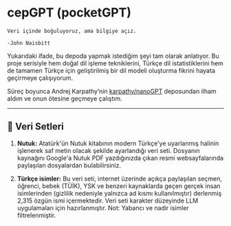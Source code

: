 # cepGPT (pocketGPT)
```
Veri içinde boğuluyoruz, ama bilgiye açız.

-John Naisbitt
```
Yukarıdaki ifade, bu depoda yapmak istediğim şeyi tam olarak anlatıyor. Bu proje serisiyle hem doğal dil işleme tekniklerini, Türkçe dil istatistiklerini hem de tamamen Türkçe için geliştirilmiş bir dil modeli oluşturma fikrini hayata geçirmeye çalışıyorum.  

Süreç boyunca Andrej Karpathy’nin [karpathy/nanoGPT](https://github.com/karpathy/nanoGPT) deposundan ilham aldım ve onun ötesine geçmeye çalıştım.

---

## 🚀 Veri Setleri

1. **Nutuk:** Atatürk'ün Nutuk kitabının modern Türkçe'ye uyarlanmış halinin işlenerek saf metin olacak şekilde ayarlandığı veri seti. Dosyanın kaynağını Google'a Nutuk PDF yazdığınızda çıkan resmi websayfalarında paylaşılan dosyalardan bulabilirsiniz.

2. **Türkçe isimler:** Bu veri seti, internet üzerinde açıkça paylaşılan seçmen, öğrenci, bebek (TÜİK), YSK ve benzeri kaynaklarda geçen gerçek insan isimlerinden (gizlilik nedeniyle yalnızca ad kısmı kullanılmıştır) derlenmiş 2,315 özgün ismi içermektedir. Veri seti karakter düzeyinde LLM uygulamaları için hazırlanmıştır.
Not: Yabancı ve nadir isimler filtrelenmiştir.